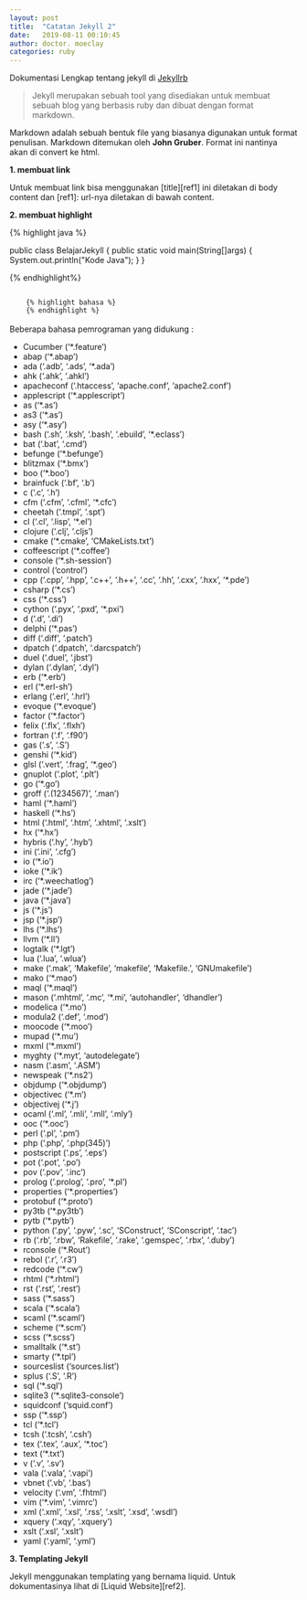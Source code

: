 ```yaml
---
layout: post
title:  "Catatan Jekyll 2"
date:   2019-08-11 00:10:45
author: doctor. moeclay
categories: ruby
---
```

Dokumentasi Lengkap tentang jekyll di [Jekyllrb][ref1]

<div>
	<blockquote>
		Jekyll merupakan sebuah tool yang disediakan untuk membuat sebuah blog yang berbasis ruby dan dibuat dengan format markdown.
	</blockquote>
	<p>Markdown adalah sebuah bentuk file yang biasanya digunakan untuk format penulisan. Markdown ditemukan oleh <b>John Gruber</b>. Format ini nantinya akan di convert ke html.</p>
</div>

<div>
	<p><b>1. membuat link</b></p>
	<p>Untuk membuat link bisa menggunakan [title][ref1] ini diletakan di body content dan [ref1]: url-nya diletakan di bawah content.</p>
</div>

<div>
	<p><b>2. membuat highlight</b></p>
{% highlight java %}

public class BelajarJekyll {
  public static void main(String[]args) {
    System.out.println("Kode Java");
  }
}

{% endhighlight%}

<code>
	{% highlight bahasa %}
	{% endhighlight %}
</code>
<br>
Beberapa bahasa pemrograman yang didukung :

* Cucumber (‘*.feature’)
* abap (‘*.abap’)
* ada (‘.adb’, ‘.ads’, ‘*.ada’)
* ahk (‘.ahk’, ‘.ahkl’)
* apacheconf (‘.htaccess’, ‘apache.conf’, ‘apache2.conf’)
* applescript (‘*.applescript’)
* as (‘*.as’)
* as3 (‘*.as’)
* asy (‘*.asy’)
* bash (‘.sh’, ‘.ksh’, ‘.bash’, ‘.ebuild’, ‘*.eclass’)
* bat (‘.bat’, ‘.cmd’)
* befunge (‘*.befunge’)
* blitzmax (‘*.bmx’)
* boo (‘*.boo’)
* brainfuck (‘.bf’, ‘.b’)
* c (‘.c’, ‘.h’)
* cfm (‘.cfm’, ‘.cfml’, ‘*.cfc’)
* cheetah (‘.tmpl’, ‘.spt’)
* cl (‘.cl’, ‘.lisp’, ‘*.el’)
* clojure (‘.clj’, ‘.cljs’)
* cmake (‘*.cmake’, ‘CMakeLists.txt’)
* coffeescript (‘*.coffee’)
* console (‘*.sh-session’)
* control (‘control’)
* cpp (‘.cpp’, ‘.hpp’, ‘.c++’, ‘.h++’, ‘.cc’, ‘.hh’, ‘.cxx’, ‘.hxx’, ‘*.pde’)
* csharp (‘*.cs’)
* css (‘*.css’)
* cython (‘.pyx’, ‘.pxd’, ‘*.pxi’)
* d (‘.d’, ‘.di’)
* delphi (‘*.pas’)
* diff (‘.diff’, ‘.patch’)
* dpatch (‘.dpatch’, ‘.darcspatch’)
* duel (‘.duel’, ‘.jbst’)
* dylan (‘.dylan’, ‘.dyl’)
* erb (‘*.erb’)
* erl (‘*.erl-sh’)
* erlang (‘.erl’, ‘.hrl’)
* evoque (‘*.evoque’)
* factor (‘*.factor’)
* felix (‘.flx’, ‘.flxh’)
* fortran (‘.f’, ‘.f90’)
* gas (‘.s’, ‘.S’)
* genshi (‘*.kid’)
* glsl (‘.vert’, ‘.frag’, ‘*.geo’)
* gnuplot (‘.plot’, ‘.plt’)
* go (‘*.go’)
* groff (‘.(1234567)’, ‘.man’)
* haml (‘*.haml’)
* haskell (‘*.hs’)
* html (‘.html’, ‘.htm’, ‘.xhtml’, ‘.xslt’)
* hx (‘*.hx’)
* hybris (‘.hy’, ‘.hyb’)
* ini (‘.ini’, ‘.cfg’)
* io (‘*.io’)
* ioke (‘*.ik’)
* irc (‘*.weechatlog’)
* jade (‘*.jade’)
* java (‘*.java’)
* js (‘*.js’)
* jsp (‘*.jsp’)
* lhs (‘*.lhs’)
* llvm (‘*.ll’)
* logtalk (‘*.lgt’)
* lua (‘.lua’, ‘.wlua’)
* make (‘.mak’, ‘Makefile’, ‘makefile’, ‘Makefile.’, ‘GNUmakefile’)
* mako (‘*.mao’)
* maql (‘*.maql’)
* mason (‘.mhtml’, ‘.mc’, ‘*.mi’, ‘autohandler’, ‘dhandler’)
* modelica (‘*.mo’)
* modula2 (‘.def’, ‘.mod’)
* moocode (‘*.moo’)
* mupad (‘*.mu’)
* mxml (‘*.mxml’)
* myghty (‘*.myt’, ‘autodelegate’)
* nasm (‘.asm’, ‘.ASM’)
* newspeak (‘*.ns2’)
* objdump (‘*.objdump’)
* objectivec (‘*.m’)
* objectivej (‘*.j’)
* ocaml (‘.ml’, ‘.mli’, ‘.mll’, ‘.mly’)
* ooc (‘*.ooc’)
* perl (‘.pl’, ‘.pm’)
* php (‘.php’, ‘.php(345)’)
* postscript (‘.ps’, ‘.eps’)
* pot (‘.pot’, ‘.po’)
* pov (‘.pov’, ‘.inc’)
* prolog (‘.prolog’, ‘.pro’, ‘*.pl’)
* properties (‘*.properties’)
* protobuf (‘*.proto’)
* py3tb (‘*.py3tb’)
* pytb (‘*.pytb’)
* python (‘.py’, ‘.pyw’, ‘.sc’, ‘SConstruct’, ‘SConscript’, ‘.tac’)
* rb (‘.rb’, ‘.rbw’, ‘Rakefile’, ‘.rake’, ‘.gemspec’, ‘.rbx’, ‘.duby’)
* rconsole (‘*.Rout’)
* rebol (‘.r’, ‘.r3’)
* redcode (‘*.cw’)
* rhtml (‘*.rhtml’)
* rst (‘.rst’, ‘.rest’)
* sass (‘*.sass’)
* scala (‘*.scala’)
* scaml (‘*.scaml’)
* scheme (‘*.scm’)
* scss (‘*.scss’)
* smalltalk (‘*.st’)
* smarty (‘*.tpl’)
* sourceslist (‘sources.list’)
* splus (‘.S’, ‘.R’)
* sql (‘*.sql’)
* sqlite3 (‘*.sqlite3-console’)
* squidconf (‘squid.conf’)
* ssp (‘*.ssp’)
* tcl (‘*.tcl’)
* tcsh (‘.tcsh’, ‘.csh’)
* tex (‘.tex’, ‘.aux’, ‘*.toc’)
* text (‘*.txt’)
* v (‘.v’, ‘.sv’)
* vala (‘.vala’, ‘.vapi’)
* vbnet (‘.vb’, ‘.bas’)
* velocity (‘.vm’, ‘.fhtml’)
* vim (‘*.vim’, ‘.vimrc’)
* xml (‘.xml’, ‘.xsl’, ‘.rss’, ‘.xslt’, ‘.xsd’, ‘.wsdl’)
* xquery (‘.xqy’, ‘.xquery’)
* xslt (‘.xsl’, ‘.xslt’)
* yaml (‘.yaml’, ‘.yml’)
</div>

<div>
	<p><b>3. Templating Jekyll</b></p>
	<p>Jekyll menggunakan templating yang bernama liquid. Untuk dokumentasinya lihat di [Liquid Website][ref2].</p>
</div>

[ref1]: https://jekyllrb.com
[ref2]: https://shopify.github.io/liquid/